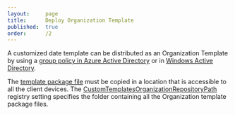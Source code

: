 ```yaml
---
layout:     page
title:      Deploy Organization Template
published:  true
order:      /2
---
```


A customized date template can be distributed as an Organization Template by using a [group policy in Azure Active Directory](https://docs.microsoft.com/en-us/azure/active-directory-domain-services/manage-group-policy) or in [Windows Active Directory](https://docs.microsoft.com/en-us/previous-versions/windows/it-pro/windows-server-2012-r2-and-2012/hh831791(v=ws.11)). 

The [template package file](./customize-date-template.md#template-workspace-and-package) must be copied in a location that is accessible to all the client devices. The [CustomTemplatesOrganizationRepositoryPath]() registry setting specifies the folder containing all the Organization template package files.
